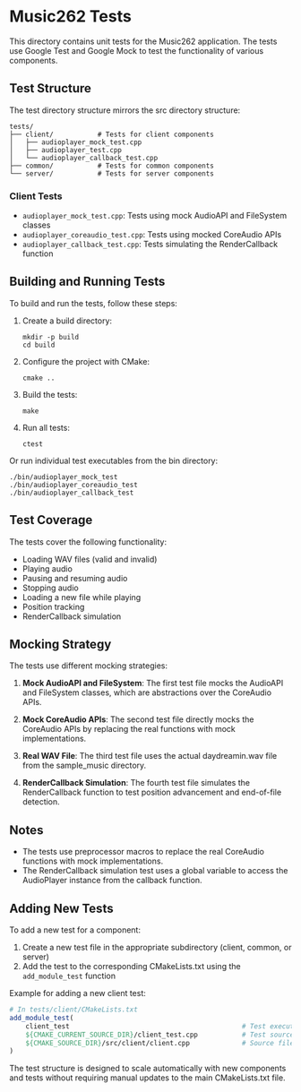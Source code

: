 # Music262 Tests

This directory contains unit tests for the Music262 application. The tests use Google Test and Google Mock to test the functionality of various components.

## Test Structure

The test directory structure mirrors the src directory structure:

```
tests/
├── client/           # Tests for client components
│   ├── audioplayer_mock_test.cpp
│   ├── audioplayer_test.cpp
│   └── audioplayer_callback_test.cpp
├── common/           # Tests for common components
└── server/           # Tests for server components
```

### Client Tests

- `audioplayer_mock_test.cpp`: Tests using mock AudioAPI and FileSystem classes
- `audioplayer_coreaudio_test.cpp`: Tests using mocked CoreAudio APIs
- `audioplayer_callback_test.cpp`: Tests simulating the RenderCallback function

## Building and Running Tests

To build and run the tests, follow these steps:

1. Create a build directory:
   ```
   mkdir -p build
   cd build
   ```

2. Configure the project with CMake:
   ```
   cmake ..
   ```

3. Build the tests:
   ```
   make
   ```

4. Run all tests:
   ```
   ctest
   ```

Or run individual test executables from the bin directory:
   ```
   ./bin/audioplayer_mock_test
   ./bin/audioplayer_coreaudio_test
   ./bin/audioplayer_callback_test
   ```

## Test Coverage

The tests cover the following functionality:

- Loading WAV files (valid and invalid)
- Playing audio
- Pausing and resuming audio
- Stopping audio
- Loading a new file while playing
- Position tracking
- RenderCallback simulation

## Mocking Strategy

The tests use different mocking strategies:

1. **Mock AudioAPI and FileSystem**: The first test file mocks the AudioAPI and FileSystem classes, which are abstractions over the CoreAudio APIs.

2. **Mock CoreAudio APIs**: The second test file directly mocks the CoreAudio APIs by replacing the real functions with mock implementations.

3. **Real WAV File**: The third test file uses the actual daydreamin.wav file from the sample_music directory.

4. **RenderCallback Simulation**: The fourth test file simulates the RenderCallback function to test position advancement and end-of-file detection.

## Notes

- The tests use preprocessor macros to replace the real CoreAudio functions with mock implementations.
- The RenderCallback simulation test uses a global variable to access the AudioPlayer instance from the callback function.

## Adding New Tests

To add a new test for a component:

1. Create a new test file in the appropriate subdirectory (client, common, or server)
2. Add the test to the corresponding CMakeLists.txt using the `add_module_test` function

Example for adding a new client test:

```cmake
# In tests/client/CMakeLists.txt
add_module_test(
    client_test                                           # Test executable name
    ${CMAKE_CURRENT_SOURCE_DIR}/client_test.cpp           # Test source file
    ${CMAKE_SOURCE_DIR}/src/client/client.cpp             # Source file being tested
)
```

The test structure is designed to scale automatically with new components and tests without requiring manual updates to the main CMakeLists.txt file.